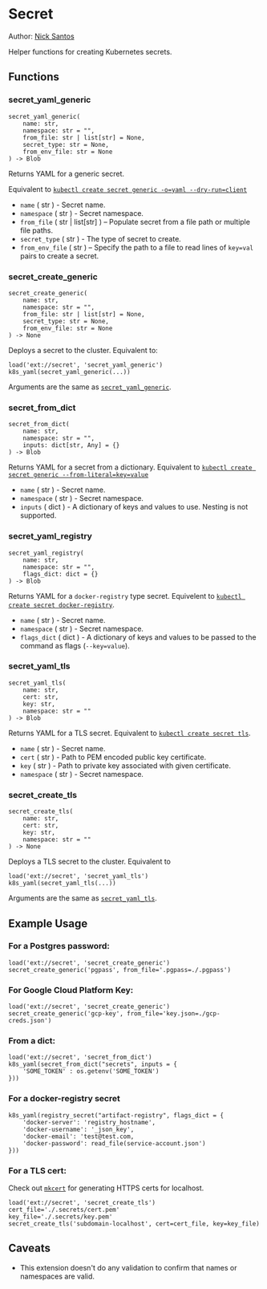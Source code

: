 # Secret

Author: [Nick Santos](https://github.com/nicks)

Helper functions for creating Kubernetes secrets.

## Functions

### secret_yaml_generic

```
secret_yaml_generic(
    name: str,
    namespace: str = "",
    from_file: str | list[str] = None,
    secret_type: str = None,
    from_env_file: str = None
) -> Blob
```

Returns YAML for a generic secret.

Equivalent to [`kubectl create secret generic -o=yaml --dry-run=client`](https://kubernetes.io/docs/reference/generated/kubectl/kubectl-commands#-em-secret-generic-em-)

* `name` ( str ) - Secret name.
* `namespace` ( str ) - Secret namespace.
* `from_file` ( str | list[str] ) – Populate secret from a file path or multiple file paths.
* `secret_type` ( str ) - The type of secret to create.
* `from_env_file` ( str ) – Specify the path to a file to read lines of `key=val` pairs to create a secret.

### secret_create_generic

```
secret_create_generic(
    name: str,
    namespace: str = "",
    from_file: str | list[str] = None,
    secret_type: str = None,
    from_env_file: str = None
) -> None
```

Deploys a secret to the cluster. Equivalent to:

```
load('ext://secret', 'secret_yaml_generic')
k8s_yaml(secret_yaml_generic(...))
```

Arguments are the same as [`secret_yaml_generic`](#secret_yaml_generic).

### secret_from_dict

```
secret_from_dict(
    name: str,
    namespace: str = "",
    inputs: dict[str, Any] = {}
) -> Blob
```

Returns YAML for a secret from a dictionary. Equivalent to [`kubectl create secret generic --from-literal=key=value`](https://kubernetes.io/docs/reference/generated/kubectl/kubectl-commands#-em-secret-generic-em-)

* `name` ( str ) - Secret name.
* `namespace` ( str ) - Secret namespace.
* `inputs` ( dict ) - A dictionary of keys and values to use. Nesting is not supported.

### secret_yaml_registry

```
secret_yaml_registry(
    name: str,
    namespace: str = "",
    flags_dict: dict = {}
) -> Blob
```

Returns YAML for a `docker-registry` type secret. Equivelent to [`kubectl create secret docker-registry`](https://kubernetes.io/docs/reference/generated/kubectl/kubectl-commands#-em-secret-docker-registry-em-).

* `name` ( str ) - Secret name.
* `namespace` ( str ) - Secret namespace.
* `flags_dict` ( dict ) - A dictionary of keys and values to be passed to the command as flags (`--key=value`).

### secret_yaml_tls

```
secret_yaml_tls(
    name: str,
    cert: str,
    key: str,
    namespace: str = ""
) -> Blob
```

Returns YAML for a TLS secret. Equivalent to [`kubectl create secret tls`](https://kubernetes.io/docs/reference/generated/kubectl/kubectl-commands#-em-secret-tls-em-).

* `name` ( str ) - Secret name.
* `cert` ( str ) - Path to PEM encoded public key certificate.
* `key` ( str ) - Path to private key associated with given certificate.
* `namespace` ( str ) - Secret namespace.

### secret_create_tls

```
secret_create_tls(
    name: str,
    cert: str,
    key: str,
    namespace: str = ""
) -> None
```

Deploys a TLS secret to the cluster. Equivalent to

```
load('ext://secret', 'secret_yaml_tls')
k8s_yaml(secret_yaml_tls(...))
```

Arguments are the same as [`secret_yaml_tls`](#secret_yaml_tls).

## Example Usage

### For a Postgres password:

```
load('ext://secret', 'secret_create_generic')
secret_create_generic('pgpass', from_file='.pgpass=./.pgpass')
```

### For Google Cloud Platform Key:

```
load('ext://secret', 'secret_create_generic')
secret_create_generic('gcp-key', from_file='key.json=./gcp-creds.json')
```

### From a dict:

```
load('ext://secret', 'secret_from_dict')
k8s_yaml(secret_from_dict("secrets", inputs = {
    'SOME_TOKEN' : os.getenv('SOME_TOKEN')
}))
```

### For a docker-registry secret
```
k8s_yaml(registry_secret("artifact-registry", flags_dict = {
    'docker-server': 'registry_hostname',
    'docker-username': '_json_key',
    'docker-email': 'test@test.com,
    'docker-password': read_file(service-account.json')
}))
```

### For a TLS cert:

Check out [`mkcert`](https://github.com/FiloSottile/mkcert) for generating HTTPS certs for localhost.

```
load('ext://secret', 'secret_create_tls')
cert_file='./.secrets/cert.pem'
key_file='./.secrets/key.pem'
secret_create_tls('subdomain-localhost', cert=cert_file, key=key_file)
```

## Caveats

- This extension doesn't do any validation to confirm that names or namespaces are valid.
